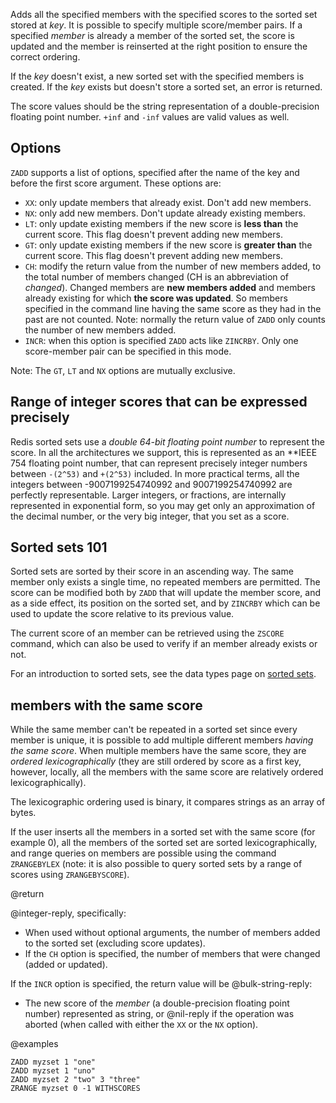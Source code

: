 Adds all the specified members with the specified scores to the sorted set stored at _key_.
It is possible to specify multiple score/member pairs.
If a specified _member_ is already a member of the sorted set, the score is updated and the member is reinserted at the right position to ensure the correct ordering.

If the _key_ doesn't exist, a new sorted set with the specified members is created.
If the _key_ exists but doesn't store a sorted set, an error is returned.

The score values should be the string representation of a double-precision floating point number.
`+inf` and `-inf` values are valid values as well.

## Options

`ZADD` supports a list of options, specified after the name of the key and before the first score argument.
These options are:

* `XX`: only update members that already exist. Don't add new members.
* `NX`: only add new members. Don't update already existing members.
* `LT`: only update existing members if the new score is **less than** the current score. This flag doesn't prevent adding new members.
* `GT`: only update existing members if the new score is **greater than** the current score. This flag doesn't prevent adding new members.
* `CH`: modify the return value from the number of new members added, to the total number of members changed (CH is an abbreviation of *changed*). Changed members are **new members added** and members already existing for which **the score was updated**. So members specified in the command line having the same score as they had in the past are not counted. Note: normally the return value of `ZADD` only counts the number of new members added.
* `INCR`: when this option is specified `ZADD` acts like `ZINCRBY`. Only one score-member pair can be specified in this mode.

Note: The `GT`, `LT` and `NX` options are mutually exclusive.

## Range of integer scores that can be expressed precisely

Redis sorted sets use a *double 64-bit floating point number* to represent the score.
In all the architectures we support, this is represented as an **IEEE 754 floating point number, that can represent precisely integer numbers between `-(2^53)` and `+(2^53)` included.
In more practical terms, all the integers between -9007199254740992 and 9007199254740992 are perfectly representable.
Larger integers, or fractions, are internally represented in exponential form, so you may get only an approximation of the decimal number, or the very big integer, that you set as a score.

## Sorted sets 101

Sorted sets are sorted by their score in an ascending way.
The same member only exists a single time, no repeated members are permitted.
The score can be modified both by `ZADD` that will update the member score, and as a side effect, its position on the sorted set, and by `ZINCRBY` which can be used to update the score relative to its previous value.

The current score of an member can be retrieved using the `ZSCORE` command, which can also be used to verify if an member already exists or not.

For an introduction to sorted sets, see the data types page on [sorted sets][tdtss].

[tdtss]: /topics/data-types#sorted-sets

## members with the same score

While the same member can't be repeated in a sorted set since every member
is unique, it is possible to add multiple different members *having the same score*.
When multiple members have the same score, they are *ordered lexicographically* (they are still ordered by score as a first key, however, locally, all the members with the same score are relatively ordered lexicographically).

The lexicographic ordering used is binary, it compares strings as an array of bytes.

If the user inserts all the members in a sorted set with the same score (for example 0), all the members of the sorted set are sorted lexicographically, and range queries on members are possible using the command `ZRANGEBYLEX` (note: it is also possible to query sorted sets by a range of scores using `ZRANGEBYSCORE`).

@return

@integer-reply, specifically:

* When used without optional arguments, the number of members added to the sorted set (excluding score updates).
* If the `CH` option is specified, the number of members that were changed (added or updated).

If the `INCR` option is specified, the return value will be @bulk-string-reply:

* The new score of the _member_ (a double-precision floating point number) represented as string, or @nil-reply if the operation was aborted (when called with either the `XX` or the `NX` option).

@examples

```cli
ZADD myzset 1 "one"
ZADD myzset 1 "uno"
ZADD myzset 2 "two" 3 "three"
ZRANGE myzset 0 -1 WITHSCORES
```
